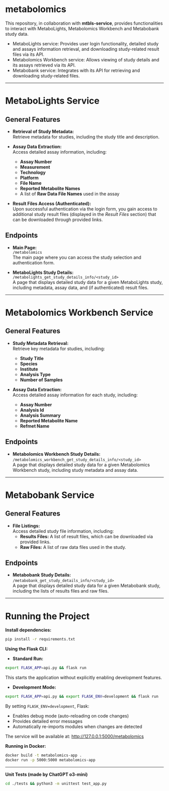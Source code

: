 # metabolomics

This repository, in collaboration with **mtbls-service**, provides functionalities to interact with MetaboLights, Metabolomics Workbench and Metabobank study data.

- MetaboLights service: Provides user login functionality, detailed study and assays information retrieval, and downloading study-related result files via its API.
- Metabolomics Workbench service: Allows viewing of study details and its assays retrieved via its API.
- Metabobank service: Integrates with its API for retrieving and downloading study-related files.

---
# MetaboLights Service

## General Features

- **Retrieval of Study Metadata:**  
  Retrieve metadata for studies, including the study title and description.

- **Assay Data Extraction:**  
  Access detailed assay information, including:
  - **Assay Number**
  - **Measurement**
  - **Technology**
  - **Platform**
  - **File Name**
  - **Reported Metabolite Names**
  - A list of **Raw Data File Names** used in the assay

- **Result Files Access (Authenticated):**  
  Upon successful authentication via the login form, you gain access to additional study result files (displayed in the *Result Files* section) that can be downloaded through provided links.

## Endpoints

- **Main Page:**  
  `/metabolomics`  
  The main page where you can access the study selection and authentication form.

- **MetaboLights Study Details:**  
  `/metabolights_get_study_details_info/<study_id>`  
  A page that displays detailed study data for a given MetaboLights study, including metadata, assay data, and (if authenticated) result files.

---

# Metabolomics Workbench Service

## General Features

- **Study Metadata Retrieval:**  
  Retrieve key metadata for studies, including:
  - **Study Title**
  - **Species**
  - **Institute**
  - **Analysis Type**
  - **Number of Samples**

- **Assay Data Extraction:**  
  Access detailed assay information for each study, including:
  - **Assay Number**
  - **Analysis Id**
  - **Analysis Summary**
  - **Reported Metabolite Name**
  - **Refmet Name**

## Endpoints

- **Metabolomics Workbench Study Details:**  
  `/metabolomics_workbench_get_study_details_info/<study_id>`  
  A page that displays detailed study data for a given Metabolomics Workbench study, including study metadata and assay data.

---

# Metabobank Service

## General Features

- **File Listings:**  
  Access detailed study file information, including:
  - **Results Files:** A list of result files, which can be downloaded via provided links.
  - **Raw Files:** A list of raw data files used in the study.

## Endpoints

- **Metabobank Study Details:**  
  `/metabobank_get_study_details_info/<study_id>`  
  A page that displays detailed study data for a given Metabobank study, including the lists of results files and raw files.

---

# Running the Project

**Install dependencies:**
```bash
pip install -r requirements.txt
```

**Using the Flask CLI:**
- **Standard Run:**
 ```bash
export FLASK_APP=api.py && flask run
 ```
 This starts the application without explicitly enabling development features.

- **Development Mode:**
 ```bash
 export FLASK_APP=api.py && export FLASK_ENV=development && flask run
 ```
 By setting `FLASK_ENV=development`, Flask:
   - Enables debug mode (auto-reloading on code changes)
   - Provides detailed error messages
   - Automatically re-imports modules when changes are detected

The service will be available at:
http://127.0.0.1:5000/metabolomics

**Running in Docker:**
```bash
docker build -t metabolomics-app .
docker run -p 5000:5000 metabolomics-app
```

---

**Unit Tests (made by ChatGPT o3-mini)**

```bash
cd ./tests && python3 -m unittest test_app.py
```
